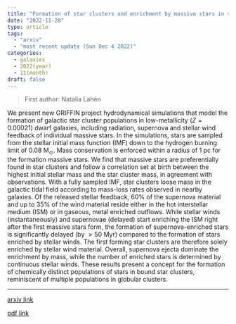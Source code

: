 ```yaml
---
title: "Formation of star clusters and enrichment by massive stars in simulations of low-metallicity galaxies with a fully sampled initial stellar mass function"
date: "2022-11-28"
type: article
tags:
  - "arxiv"
  - "most recent update (Sun Dec 4 2022)"
categories:
  - galaxies
  - 2022(year)
  - 11(month)
draft: false
---
```


> First author: Natalia Lahén

 We present new GRIFFIN project hydrodynamical simulations that model the
formation of galactic star cluster populations in low-metallicity ($Z=0.00021$)
dwarf galaxies, including radiation, supernova and stellar wind feedback of
individual massive stars. In the simulations, stars are sampled from the
stellar initial mass function (IMF) down to the hydrogen burning limit of 0.08
M$_\odot$. Mass conservation is enforced within a radius of 1 pc for the
formation massive stars. We find that massive stars are preferentially found in
star clusters and follow a correlation set at birth between the highest initial
stellar mass and the star cluster mass, in agreement with observations. With a
fully sampled IMF, star clusters loose mass in the galactic tidal field
according to mass-loss rates observed in nearby galaxies. Of the released
stellar feedback, 60\% of the supernova material and up to 35\% of the wind
material reside either in the hot interstellar medium (ISM) or in gaseous,
metal enriched outflows. While stellar winds (instantaneously) and supernovae
(delayed) start enriching the ISM right after the first massive stars form, the
formation of supernova-enriched stars is significantly delayed (by $>50$ Myr)
compared to the formation of stars enriched by stellar winds. The first forming
star clusters are therefore solely enriched by stellar wind material. Overall,
supernova ejecta dominate the enrichment by mass, while the number of enriched
stars is determined by continuous stellar winds. These results present a
concept for the formation of chemically distinct populations of stars in bound
star clusters, reminiscent of multiple populations in globular clusters.

---
[arxiv link](http://arxiv.org/abs/2211.15705v1)

[pdf link](http://arxiv.org/pdf/2211.15705v1)